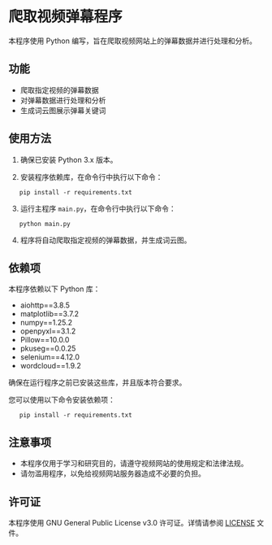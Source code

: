 # 爬取视频弹幕程序

本程序使用 Python 编写，旨在爬取视频网站上的弹幕数据并进行处理和分析。

## 功能

- 爬取指定视频的弹幕数据
- 对弹幕数据进行处理和分析
- 生成词云图展示弹幕关键词

## 使用方法

1. 确保已安装 Python 3.x 版本。

2. 安装程序依赖库，在命令行中执行以下命令：

```
   pip install -r requirements.txt
```

3. 运行主程序 `main.py`，在命令行中执行以下命令：

```
   python main.py
```
4. 程序将自动爬取指定视频的弹幕数据，并生成词云图。

## 依赖项

本程序依赖以下 Python 库：

- aiohttp==3.8.5
- matplotlib==3.7.2
- numpy==1.25.2
- openpyxl==3.1.2
- Pillow==10.0.0
- pkuseg==0.0.25
- selenium==4.12.0
- wordcloud==1.9.2

确保在运行程序之前已安装这些库，并且版本符合要求。

您可以使用以下命令安装依赖项：

```
   pip install -r requirements.txt
```

## 注意事项

- 本程序仅用于学习和研究目的，请遵守视频网站的使用规定和法律法规。
- 请勿滥用程序，以免给视频网站服务器造成不必要的负担。

## 许可证

本程序使用 GNU General Public License v3.0 许可证。详情请参阅 [LICENSE](../../LICENSE) 文件。